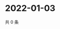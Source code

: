 # 2022-01-03

共 0 条

<!-- BEGIN WEIBO -->
<!-- 最后更新时间 Mon Jan 03 2022 15:14:36 GMT+0800 (China Standard Time) -->

<!-- END WEIBO -->
